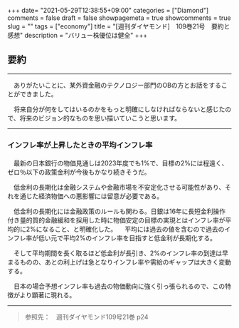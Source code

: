 +++
date= "2021-05-29T12:38:55+09:00"
categories = ["Diamond"]
comments = false
draft = false
showpagemeta = true
showcomments = true
slug = ""
tags = ["economy"]
title = "[週刊ダイヤモンド]　109巻21号　要約と感想"
description = "バリュー株優位は健全"
+++

## **要約**
***

　ありがたいことに、某外資金融のテクノロジー部門のOBの方とお話をすることができました。

　将来自分が何をしてはいるのかをもっと明確にしなければならないと感じたので、将来のビジョン的なものを思い描いていこうと思います。

***

### **インフレ率が上昇したときの平均インフレ率**

#### 

　最新の日本銀行の物価見通しは2023年度でも1%で、目標の2%には程遠く、ゼロ％以下の政策金利が今後もかなり続きそうだ。

　低金利の長期化は金融システムや金融市場を不安定化させる可能性があり、それを通じた経済物価への悪影響には留意が必要である。

　低金利の長期化には金融政策のルールも関わる。日銀は16年に長短金利操作付き量的質的金融緩和を採用した時に物価安定の目標の実現とはインフレ率が平均的に2%になること、と明確化した。
　平均には過去の値を含むので過去のインフレ率が低い元で平均2%のインフレ率を目指すと低金利が長期化する。

　そして平均期間を長く取るほど低金利が長引き、2%のインフレ率の到達は早まるものの、あとの利上げは急となりインフレ率や需給のギャップは大きく変動する。

　日本の場合予想インフレ率も過去の物価動向に強く引っ張られるので、この特徴がより顕著に現れる。
　


----

>参照先：　週刊ダイヤモンド109号21巻 p24

